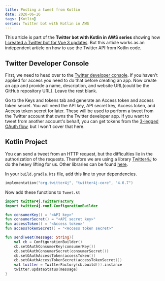```yaml
---
title: Posting a tweet from Kotlin
date: 2020-06-16
tags: [Kotlin]
series: Twitter bot with Kotlin in AWS
---
```


This article is part of the **Twitter bot with Kotlin in AWS series** showing how [I created a Twitter bot for Vue 3 updates](/dev-blog/twitter-bot-vue-3-updates.html). But this article works as an independent article on how to use the Twitter API from Kotlin code.

## Twitter Developer Console

First, we need to head over to the [Twitter developer console](https://developer.twitter.com/apps). If you haven't applied for access you need to do that before creating an app. Now create an app and provide a name, description, and website URL(could be the GitHub repository URL). Leave the rest blank.

<ImgWithZoom src="./assets/posting-a-tweet-from-kotlin.png" alt="Twitter developer console"/>

Go to the Keys and tokens tab and generate an Access token and access token secret. You will need the API key, API secret key, Access token, and Access token secret for later. These will be used to perform a tweet from the Twitter account that owns the Twitter developer app. If you want to tweet from another account's behalf, you can get tokens from the [3-legged OAuth flow](https://developer.twitter.com/en/docs/basics/authentication/oauth-1-0a/obtaining-user-access-tokens), but I won't cover that here.

## Kotlin Project

You can send a tweet from an HTTP request, but the difficulties lie in the authorization of the requests. Therefore we are using a library [Twitter4J](https://github.com/Twitter4J/Twitter4J) to do the heavy lifting for us. Other libraries can be found [here](https://developer.twitter.com/docs/developer-utilities/twitter-libraries).

In your `build.gradle.kts` file, add this line to your dependencies.

```kotlin
implementation("org.twitter4j", "twitter4j-core", "4.0.7")
```

Now add these functions to `Tweet.kt`

```kotlin
import twitter4j.TwitterFactory
import twitter4j.conf.ConfigurationBuilder

fun consumerKey() = "<API key>"
fun consumerSecret() = "<API secret key>"
fun accessToken() = "<Access token>"
fun accessTokenSecret() = "<Access token secret>"

fun sendTweet(message: String){
    val cb = ConfigurationBuilder()
    cb.setOAuthConsumerKey(consumerKey())
    cb.setOAuthConsumerSecret(consumerSecret())
    cb.setOAuthAccessToken(accessToken())
    cb.setOAuthAccessTokenSecret(accessTokenSecret())
    val twitter = TwitterFactory(cb.build()).instance
    twitter.updateStatus(message)
}
```
